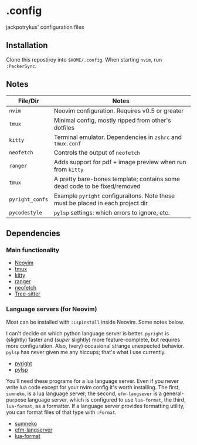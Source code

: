 # .config

jackpotrykus' configuration files

## Installation

Clone this repostiroy into `$HOME/.config`. When starting `nvim`, run `:PackerSync`.

## Notes

|  __File/Dir__   | __Notes__                                                                       |
| --------------- | ------------------------------------------------------------------------------- |
| `nvim`          | Neovim configuration. Requires v0.5 or greater                                  |
| `tmux`          | Minimal config, mostly ripped from other's dotfiles                             |
| `kitty`         | Terminal emulator. Dependencies in `zshrc` and `tmux.conf`                      |
| `neofetch`      | Controls the output of `neofetch`                                               |
| `ranger`        | Adds support for pdf + image preview when run from `kitty`                      |
| `tmux`          | A pretty bare-bones template; contains some dead code to be fixed/removed       |
| `pyright_confs` | Example `pyright` configuraitons. Note these must be placed in each project dir |
| `pycodestyle`   | `pylsp` settings: which errors to ignore, etc.                                  |


## Dependencies

### Main functionality
* [Neovim](https://neovim.io)
* [tmux](https://github.com/tmux/tmux/wiki)
* [kitty](https://sw.kovidgoyal.net/kitty/)
* [ranger](https://github.com/ranger/ranger)
* [neofetch](https://github.com/dylanaraps/neofetch)
* [Tree-sitter](https://tree-sitter.github.io/tree-sitter/)

### Language servers (for Neovim)
Most can be installed with `:LspInstall` inside Neovim. Some notes below.

I can't decide on which python language server is better.
`pyright` is (slightly) faster and (_super_ slightly) more feature-complete, but requires more configuration. Also, (very) occasional strange unexpected behavior.
`pylsp` has never given me any hiccups; that's what I use currently.
* [pyright](https://github.com/microsoft/pyright)
* [pylsp](https://github.com/python-lsp/python-lsp-server)

You'll need these programs for a lua language server. Even if you never write lua code except for your nvim config it's worth installing.
The first, `sumneko`, is a lua language server; the second, `efm-langsever` is a general-purpose language server, which is configured to use `lua-format`, the third, `lua-format`, as a formatter.
If a language server provides formatting utility, you can format files of that type with `:Format`.
* [sumneko](https://github.com/sumneko/lua-language-server)
* [efm-langserver](https://github.com/mattn/efm-langserver)
* [lua-format](https://github.com/Koihik/LuaFormatter)
